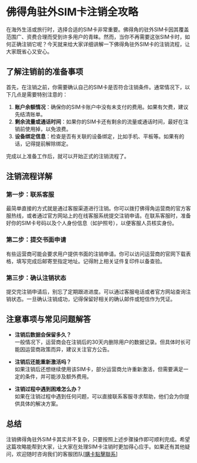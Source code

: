 # 佛得角驻外SIM卡注销全攻略

在海外生活或旅行时，选择合适的SIM卡非常重要。佛得角的驻外SIM卡因其覆盖范围广、资费合理而受到许多用户的青睐。然而，当你不再需要这张SIM卡时，如何正确注销它呢？今天就来给大家详细讲解一下佛得角驻外SIM卡的注销流程，让大家既省心又安心。

## 了解注销前的准备事项

首先，在注销之前，你需要确认自己的SIM卡是否符合注销条件。通常情况下，以下几点是需要特别注意的：

1. **账户余额情况**：确保你的SIM卡账户中没有未支付的费用。如果有欠费，建议先结清账单。
2. **剩余流量或通话时间**：如果你的SIM卡还有剩余的流量或通话时间，最好在注销前使用掉，以免浪费。
3. **设备绑定信息**：检查是否有关联的设备绑定，比如手机、平板等。如果有的话，记得提前解除绑定。

完成以上准备工作后，就可以开始正式的注销流程了。

## 注销流程详解

### 第一步：联系客服

最简单直接的方式就是通过客服渠道进行注销。你可以拨打佛得角运营商的官方客服热线，或者通过官方网站上的在线客服系统提交注销申请。在联系客服时，准备好你的SIM卡号码以及个人身份信息（如护照号），以便客服人员核实身份。

### 第二步：提交书面申请

有些运营商可能会要求用户提供书面的注销申请。你可以访问运营商的官网下载表格，填写完成后邮寄至指定地址。记得附上相关证件复印件以备查验。

### 第三步：确认注销状态

提交完注销申请后，别忘了定期跟进进度。可以通过客服电话或者官方网站查询注销状态。一旦确认注销成功，记得保留好相关的确认邮件或短信作为凭证。

## 注意事项与常见问题解答

- **注销后数据会保留多久？**  
  一般情况下，运营商会在注销后的30天内删除用户的数据记录。但具体时长可能因运营商政策而异，建议关注官方公告。

- **注销后还能重新激活吗？**  
  如果注销后还想继续使用该SIM卡，部分运营商允许重新激活，但需要满足一定的条件，并可能涉及额外费用。

- **注销过程中遇到困难怎么办？**  
  如果在注销过程中遇到任何问题，可以直接联系客服寻求帮助，他们会为你提供具体的解决方案。

## 总结

注销佛得角驻外SIM卡其实并不复杂，只要按照上述步骤操作即可顺利完成。希望这篇攻略能帮到大家，让大家在处理SIM卡注销时更加得心应手。如果还有其他疑问，欢迎随时咨询我们的客服团队[[購卡點擊聯系](https://t.me/s/esim1088)]